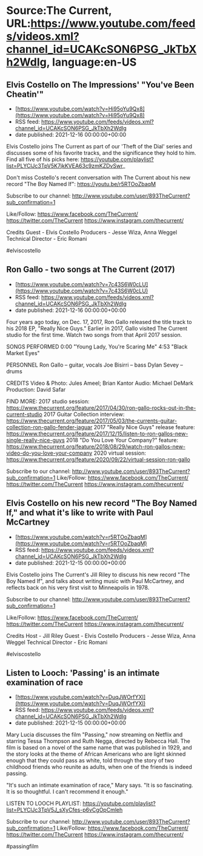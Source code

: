# Source:The Current, URL:https://www.youtube.com/feeds/videos.xml?channel_id=UCAKcSON6PSG_JkTbXh2WdIg, language:en-US

## Elvis Costello on The Impressions' "You've Been Cheatin'"
 - [https://www.youtube.com/watch?v=Hi95oYu9Qx8](https://www.youtube.com/watch?v=Hi95oYu9Qx8)
 - RSS feed: https://www.youtube.com/feeds/videos.xml?channel_id=UCAKcSON6PSG_JkTbXh2WdIg
 - date published: 2021-12-16 00:00:00+00:00

Elvis Costello joins The Current as part of our 'Theft of the Dial' series and discusses some of his favorite tracks, and the significance they hold to him. Find all five of his picks here: https://youtube.com/playlist?list=PLYClJc3TpV5K7jkKVEA63c9zmKZDvSwr_

Don't miss Costello's recent conversation with The Current about his new record "The Boy Named If": https://youtu.be/r5RTOoZbaqM

Subscribe to our channel:
http://www.youtube.com/user/893TheCurrent?sub_confirmation=1

Like/Follow:
https://www.facebook.com/TheCurrent/
https://twitter.com/TheCurrent
https://www.instagram.com/thecurrent/

Credits
Guest - Elvis Costello
Producers - Jesse Wiza, Anna Weggel
Technical Director - Eric Romani

#elviscostello

## Ron Gallo - two songs at The Current (2017)
 - [https://www.youtube.com/watch?v=7c43S6W0cLU](https://www.youtube.com/watch?v=7c43S6W0cLU)
 - RSS feed: https://www.youtube.com/feeds/videos.xml?channel_id=UCAKcSON6PSG_JkTbXh2WdIg
 - date published: 2021-12-16 00:00:00+00:00

Four years ago today, on Dec. 17, 2017, Ron Gallo released the title track to his 2018 EP, "Really Nice Guys." Earlier in 2017, Gallo visited The Current studio for the first time. Watch two songs from that April 2017 session.

SONGS PERFORMED
0:00 "Young Lady, You're Scaring Me"
4:53 "Black Market Eyes"

PERSONNEL
Ron Gallo – guitar, vocals
Joe Bisirri – bass
Dylan Sevey – drums 

CREDITS
Video & Photo: Jules Ameel; Brian Kantor
Audio: Michael DeMark
Production: David Safar

FIND MORE:
2017 studio session: https://www.thecurrent.org/feature/2017/04/30/ron-gallo-rocks-out-in-the-current-studio
2017 Guitar Collection interview: https://www.thecurrent.org/feature/2017/05/03/the-currents-guitar-collection-ron-gallo-fender-jaguar
2017 "Really Nice Guys" release feature:
https://www.thecurrent.org/feature/2017/12/15/listen-to-ron-gallos-new-single-really-nice-guys
2018 "Do You Love Your Company?" feature:
https://www.thecurrent.org/feature/2018/08/29/watch-ron-gallos-new-video-do-you-love-your-company
2020 virtual session:
https://www.thecurrent.org/feature/2020/09/22/virtual-session-ron-gallo


Subscribe to our channel:
http://www.youtube.com/user/893TheCurrent?sub_confirmation=1
Like/Follow:
https://www.facebook.com/TheCurrent/
https://twitter.com/TheCurrent
https://www.instagram.com/thecurrent/

## Elvis Costello on his new record "The Boy Named If," and what it's like to write with Paul McCartney
 - [https://www.youtube.com/watch?v=r5RTOoZbaqM](https://www.youtube.com/watch?v=r5RTOoZbaqM)
 - RSS feed: https://www.youtube.com/feeds/videos.xml?channel_id=UCAKcSON6PSG_JkTbXh2WdIg
 - date published: 2021-12-15 00:00:00+00:00

Elvis Costello joins The Current's Jill Riley to discuss his new record "The Boy Named If", and talks about writing music with Paul McCartney, and reflects back on his very first visit to Minneapolis in 1978.

Subscribe to our channel:
http://www.youtube.com/user/893TheCurrent?sub_confirmation=1

Like/Follow:
https://www.facebook.com/TheCurrent/
https://twitter.com/TheCurrent
https://www.instagram.com/thecurrent/

Credits
Host - Jill Riley
Guest - Elvis Costello
Producers - Jesse Wiza, Anna Weggel
Technical Director - Eric Romani

#elviscostello

## Listen to Looch: 'Passing' is an intimate examination of race
 - [https://www.youtube.com/watch?v=DuqJWOrfYXI](https://www.youtube.com/watch?v=DuqJWOrfYXI)
 - RSS feed: https://www.youtube.com/feeds/videos.xml?channel_id=UCAKcSON6PSG_JkTbXh2WdIg
 - date published: 2021-12-15 00:00:00+00:00

Mary Lucia discusses the film "Passing," now streaming on Netflix and starring Tessa Thompson and Ruth Negga, directed by Rebecca Hall. The film is based on a novel of the same name that was published in 1929, and the story looks at the theme of African Americans who are light skinned enough that they could pass as white, told through the story of two childhood friends who reunite as adults, when one of the friends is indeed passing.

"It's such an intimate examination of race," Mary says. "It is so fascinating. It is so thoughtful. I can't recommend it enough."

LISTEN TO LOOCH PLAYLIST:
https://youtube.com/playlist?list=PLYClJc3TpV5J_sXyCfes-p6vCgOpCmleh

Subscribe to our channel:
http://www.youtube.com/user/893TheCurrent?sub_confirmation=1
Like/Follow:
https://www.facebook.com/TheCurrent/
https://twitter.com/TheCurrent
https://www.instagram.com/thecurrent/

#passingfilm

